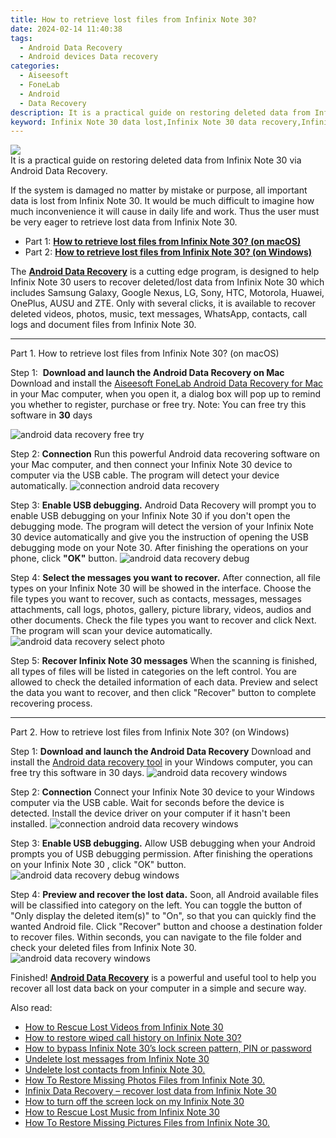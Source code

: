 ```yaml
---
title: How to retrieve lost files from Infinix Note 30?
date: 2024-02-14 11:40:38
tags: 
  - Android Data Recovery
  - Android devices Data recovery
categories: 
  - Aiseesoft
  - FoneLab
  - Android
  - Data Recovery
description: It is a practical guide on restoring deleted data from Infinix Note 30 via Android Data Recovery.
keyword: Infinix Note 30 data lost,Infinix Note 30 data recovery,Infinix Note 30 files disappear,undelete data from Infinix Note 30,retrieve deleted files Infinix Note 30,Infinix Note 30 data retrieval,how to refind deleted data from Infinix Note 30,get back deleted data from Infinix Note 30 android,how can i find my deleted data Infinix Note 30,Infinix Note 30 deleted data,recover deleted data 2018 for Infinix Note 30,how to get back deleted data Infinix Note 30 phone
---
```


<img src="https://img0mobiles.techidaily.com/images/best-assets/devices/infinix/infinix-note-30/1.jpg" class="atpl-imgstyle"  />

<div class="atpl-content atpl-for-fonelab-android recover-data">

<div class="atpl-post-description-part-1">
It is a practical guide on restoring deleted data from Infinix Note 30 via Android Data Recovery.
</div>
<div class="atpl-post-device-model-description">

</div>




<div class="atpl-post-description-part-2">
<div class="tpl-content-sub-paragraph-normal">
  <p>
    If the system is damaged no matter by mistake or purpose, all important data is lost from Infinix Note 30. It would be much difficult to imagine how much inconvenience it will cause in daily life and work. Thus the user must be very eager to retrieve lost data from Infinix Note 30.
  </p>
</div>
</div>


<ul>
  <li>Part 1: <strong><a href="#p1">How to retrieve lost files from Infinix Note 30? (on macOS)</a></strong></li>
  <li>Part 2: <strong><a href="#p2">How to retrieve lost files from Infinix Note 30? (on Windows)</a></strong></li>
</ul>


<div class="atpl-post-description-part-3">
<div class="tpl-content-sub-paragraph-normal">
    <p>
        The <a href="https://tools.techidaily.com/aiseesoft-android-data-recovery/" target="_blank" rel="noopener"><strong>Android Data Recovery</strong></a> is a cutting edge program, is designed to help Infinix Note 30 users to recover deleted/lost data from Infinix Note 30 which includes Samsung Galaxy, Google Nexus, LG, Sony, HTC, Motorola, Huawei, OnePlus, AUSU and ZTE. Only with several clicks, it is available to recover deleted videos, photos, music, text messages, WhatsApp, contacts, call logs and document files from Infinix Note 30.
    </p>
  </div>
</div>


<!-- Part 1 -->
<a id="p1" name="p1" ></a><hr>

<div>
  <span class="atpl-step-part-style">Part 1. How to retrieve lost files from Infinix Note 30? (on macOS)</span>
</div>  

<span class="atpl-stepstyle-a"><span>Step 1: </span></span> <strong>Download and launch the Android Data Recovery on Mac</strong>
Download and install the <a href="https://tools.techidaily.com/aiseesoft-android-data-recovery-for-mac/" target="_blank" rel="noopener">Aiseesoft FoneLab Android Data Recovery for Mac</a> in your Mac computer, when you open it, a dialog box will pop up to remind you whether to register, purchase or free try.
Note: You can free try this software in <strong>30</strong> days

<img src="https://tools.techidaily.com/images/apps/aiseesoft/android-data-recovery/mac-free-try.png" class="atpl-imgstyle" alt="android data recovery free try" />

<span class="atpl-stepstyle-a"><span>Step 2: </span></span> <strong>Connection</strong>
Run this powerful Android data recovering software on your Mac computer, and then connect your Infinix Note 30 device to computer via the USB cable. The program will detect your device automatically.
<img src="https://tools.techidaily.com/images/apps/aiseesoft/android-data-recovery/mac-connection-interface.jpg" class="atpl-imgstyle" alt="connection android data recovery" />

<span class="atpl-stepstyle-a"><span>Step 3: </span></span> <strong>Enable USB debugging.</strong>
Android Data Recovery will prompt you to enable USB debugging on your Infinix Note 30  if you don't open the debugging mode. The program will detect the version of your Infinix Note 30 device automatically and give you the instruction of opening the USB debugging mode on your Note 30. After finishing the operations on your phone, click <strong>"OK"</strong> button.
<img src="https://tools.techidaily.com/images/apps/aiseesoft/android-data-recovery/mac-android-usb-debug.jpg"  class="atpl-imgstyle" alt="android data recovery debug" />

<span class="atpl-stepstyle-a"><span>Step 4: </span></span> <strong>Select the messages you want to recover.</strong>
After connection, all file types on your Infinix Note 30 will be showed in the interface. Choose the file types you want to recover, such as contacts, messages, messages attachments, call logs, photos, gallery, picture library, videos, audios and other documents. Check the file types you want to recover and click Next. The program will scan your device automatically.
<img src="https://tools.techidaily.com/images/apps/aiseesoft/android-data-recovery/mac-choose-type-photos.jpg" class="atpl-imgstyle" alt="android data recovery select photo" />

<span class="atpl-stepstyle-a"><span>Step 5: </span></span> <strong>Recover Infinix Note 30 messages</strong>
When the scanning is finished, all types of files will be listed in categories on the left control. You are allowed to check the detailed information of each data. Preview and select the data you want to recover, and then click "Recover" button to complete recovering process.


<a id="p2" name="p2"></a><hr>

<!-- Part 2 -->
<div>
  <span class="atpl-step-part-style">Part 2. How to retrieve lost files from Infinix Note 30? (on Windows)</span>
</div>

<span class="atpl-stepstyle-a"><span>Step 1: </span></span> <strong>Download and launch the Android Data Recovery</strong>
Download and install the <a href="https://tools.techidaily.com/aiseesoft-android-data-recovery-for-win/" target="_blank" rel="noopener">Android data recovery tool</a> in your Windows computer, you can free try this software in 30 days.
<img src="https://tools.techidaily.com/images/apps/aiseesoft/android-data-recovery/win-start-interface.png"  class="atpl-imgstyle" alt="android data recovery windows" />

<span class="atpl-stepstyle-a"><span>Step 2: </span></span> <strong>Connection</strong>
Connect your Infinix Note 30 device to your Windows computer via the USB cable. Wait for seconds before the device is detected. Install the device driver on your computer if it hasn't been installed.
<img src="https://tools.techidaily.com/images/apps/aiseesoft/android-data-recovery/win-connection-interface.png" class="atpl-imgstyle" alt="connection android data recovery windows" />

<span class="atpl-stepstyle-a"><span>Step 3: </span></span> <strong>Enable USB debugging.</strong>
Allow USB debugging when your Android prompts you of USB debugging permission. After finishing the operations on your Infinix Note 30 , click "OK" button.
<img src="https://tools.techidaily.com/images/apps/aiseesoft/android-data-recovery/win-android-usb-debug.png" class="atpl-imgstyle" alt="android data recovery debug windows" />

<span class="atpl-stepstyle-a"><span>Step 4: </span></span> <strong>Preview and recover the lost data.</strong>
Soon, all Android available files will be classified into category on the left. You can toggle the button of "Only display the deleted item(s)" to "On", so that you can quickly find the wanted Android file. Click "Recover" button and choose a destination folder to recover files. Within seconds, you can navigate to the file folder and check your deleted files from Infinix Note 30.
<img src="https://tools.techidaily.com/images/apps/aiseesoft/android-data-recovery/win-recover-photos.png" class="atpl-imgstyle" alt="android data recovery windows" />

<div class="atpl-post-description-part-4">
<div class="tpl-content-sub-paragraph-normal">
    <p>
        Finished! <a href="https://tools.techidaily.com/aiseesoft-android-data-recovery/" target="_blank" rel="noopener"><strong>Android Data Recovery</strong></a> is a powerful and useful tool to help you recover all lost data back on your computer in a simple and secure way.
    </p>
</div>
</div>


<ins class="adsbygoogle"
     style="display:block"
     data-ad-client="ca-pub-7571918770474297"
     data-ad-slot="8358498916"
     data-ad-format="auto"
     data-full-width-responsive="true"></ins>

<span class="atpl-alsoreadstyle">Also read:</span>
<div><ul>
<li><a href="/how-to-rescue-lost-videos-from-infinix-note-30-by-fonelab-android-recover-video/" target="_blank" rel="noopener"><u>How to Rescue Lost Videos from Infinix Note 30</u></a></li>
<li><a href="/how-to-restore-wiped-call-history-on-infinix-note-30-by-fonelab-android-recover-call-logs/" target="_blank" rel="noopener"><u>How to restore wiped call history on Infinix Note 30?</u></a></li>
<li><a href="/how-to-bypass-infinix-note-30-s-lock-screen-pattern-pin-or-password-by-drfone-android-unlock-android-unlock/" target="_blank" rel="noopener"><u>How to bypass Infinix Note 30’s lock screen pattern, PIN or password</u></a></li>
<li><a href="/undelete-lost-messages-from-infinix-note-30-by-fonelab-android-recover-messages/" target="_blank" rel="noopener"><u>Undelete lost messages from Infinix Note 30</u></a></li>
<li><a href="/undelete-lost-contacts-from-infinix-note-30-by-fonelab-android-recover-contacts/" target="_blank" rel="noopener"><u>Undelete lost contacts from Infinix Note 30.</u></a></li>
<li><a href="/how-to-restore-missing-photos-files-from-infinix-note-30-by-fonelab-android-recover-photos/" target="_blank" rel="noopener"><u>How To  Restore Missing Photos Files from Infinix Note 30.</u></a></li>
<li><a href="/infinix-data-recovery-recover-lost-data-from-infinix-note-30-by-fonelab-android-recover-data/" target="_blank" rel="noopener"><u>Infinix Data Recovery – recover lost data from Infinix Note 30</u></a></li>
<li><a href="/how-to-turn-off-the-screen-lock-on-my-infinix-note-30-by-drfone-android-unlock-android-unlock/" target="_blank" rel="noopener"><u>How to turn off the screen lock on my Infinix Note 30</u></a></li>
<li><a href="/how-to-rescue-lost-music-from-infinix-note-30-by-fonelab-android-recover-music/" target="_blank" rel="noopener"><u>How to Rescue Lost Music from Infinix Note 30</u></a></li>
<li><a href="/how-to-restore-missing-pictures-files-from-infinix-note-30-by-fonelab-android-recover-pictures/" target="_blank" rel="noopener"><u>How To  Restore Missing Pictures Files from Infinix Note 30.</u></a></li>
</ul></div>

</div>
